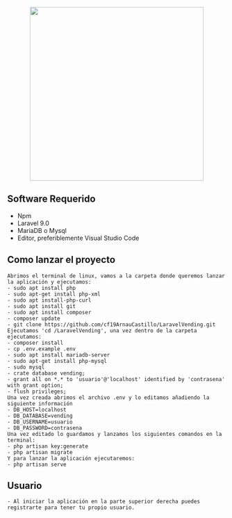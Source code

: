 <p align="center"><a href="https://laravel.com" target="_blank"><img src="https://raw.githubusercontent.com/laravel/art/master/logo-lockup/5%20SVG/2%20CMYK/1%20Full%20Color/laravel-logolockup-cmyk-red.svg" width="400"></a></p>

## Software Requerido
   - Npm 
   - Laravel 9.0
   - MariaDB o Mysql
   - Editor, preferiblemente Visual Studio Code

## Como lanzar el proyecto  
    Abrimos el terminal de linux, vamos a la carpeta donde queremos lanzar la aplicación y ejecutamos:
    - sudo apt install php
    - sudo apt-get install php-xml
    - sudo apt install-php-curl
    - sudo apt install git
    - sudo apt install composer
    - composer update
    - git clone https://github.com/cf19ArnauCastillo/LaravelVending.git
    Ejecutamos 'cd /LaravelVending', una vez dentro de la carpeta ejecutamos:
    - composer install
    - cp .env.example .env
    - sudo apt install mariadb-server
    - sudo apt-get install php-mysql
    - sudo mysql
    - crate database vending;
    - grant all on *.* to 'usuario'@'localhost' identified by 'contrasena' with grant option;
    - flush privileges;
    Una vez creada abrimos el archivo .env y lo editamos añadiendo la siguiente información  
    - DB_HOST=localhost
    - DB_DATABASE=vending
    - DB_USERNAME=usuario
    - DB_PASSWORD=contrasena
    Una vez editado lo guardamos y lanzamos los siguientes comandos en la terminal:
    - php artisan key:generate
    - php artisan migrate
    Y para lanzar la aplicación ejecutaremos:
    - php artisan serve
    
## Usuario
    - Al iniciar la aplicación en la parte superior derecha puedes registrarte para tener tu propio usuario.
